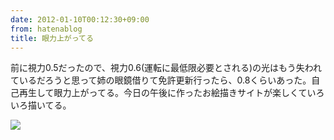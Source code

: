 ```yaml
---
date: 2012-01-10T00:12:30+09:00
from: hatenablog
title: 眼力上がってる
---
```

前に視力0.5だったので、視力0.6(運転に最低限必要とされる)の光はもう失われているだろうと思って姉の眼鏡借りて免許更新行ったら、0.8くらいあった。自己再生して眼力上がってる。今日の午後に作ったお絵描きサイトが楽しくていろいろ描いてる。

![](http://dl.dropbox.com/u/5978869/image/20120109_233730.png)

